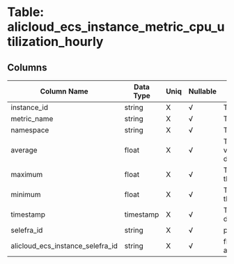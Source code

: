 # Table: alicloud_ecs_instance_metric_cpu_utilization_hourly

## Columns 

|  Column Name   |  Data Type  | Uniq | Nullable | Description | 
|  ----  | ----  | ----  | ----  | ---- | 
| instance_id | string | X | √ | The ID of the instance. | 
| metric_name | string | X | √ | The name of the metric. | 
| namespace | string | X | √ | The metric namespace. | 
| average | float | X | √ | The average of the metric values that correspond to the data point. | 
| maximum | float | X | √ | The maximum metric value for the data point. | 
| minimum | float | X | √ | The minimum metric value for the data point. | 
| timestamp | timestamp | X | √ | The timestamp used for the data point. | 
| selefra_id | string | X | √ | primary keys value md5 | 
| alicloud_ecs_instance_selefra_id | string | X | √ | fk to alicloud_ecs_instance.selefra_id | 


